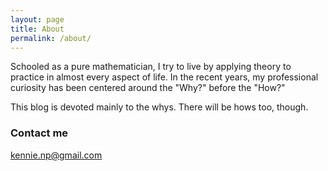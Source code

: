 ```yaml
---
layout: page
title: About
permalink: /about/
---
```


Schooled as a pure mathematician, I try to live by applying theory to practice in almost every aspect of life. In the recent years, my professional curiosity has been centered around the "Why?" before the "How?"


This blog is devoted mainly to the whys. There will be hows too, though.


### Contact me

[kennie.np@gmail.com](mailto:kennie.np@gmail.com)
